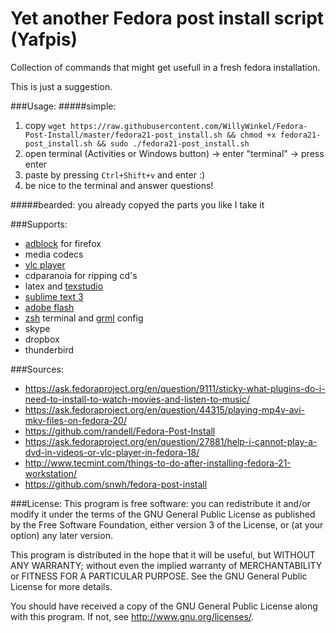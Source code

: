 # Yet another Fedora post install script (Yafpis)
Collection of commands that might get usefull in a fresh fedora installation.

This is just a suggestion.

###Usage:
#####simple:
1. copy
```wget https://raw.githubusercontent.com/WillyWinkel/Fedora-Post-Install/master/fedora21-post_install.sh && chmod +x fedora21-post_install.sh && sudo ./fedora21-post_install.sh```
2. open terminal (Activities or Windows button) -> enter "terminal" -> press enter
3. paste by pressing `Ctrl+Shift+v` and enter :)
5. be nice to the terminal and answer questions!

#####bearded:
you already copyed the parts you like I take it

###Supports:
- [adblock](https://addons.mozilla.org/de/firefox/addon/adblock-plus/) for firefox
- media codecs
- [vlc player](http://www.videolan.org/vlc/)
- cdparanoia for ripping cd's
- latex and [texstudio](http://texstudio.sourceforge.net/)
- [sublime text 3](http://www.sublimetext.com/)
- [adobe flash](https://get.adobe.com/flashplayer/?loc=de)
- [zsh](http://www.zsh.org/) terminal and [grml](https://grml.org/zsh/) config
- skype
- dropbox
- thunderbird

###Sources:
- https://ask.fedoraproject.org/en/question/9111/sticky-what-plugins-do-i-need-to-install-to-watch-movies-and-listen-to-music/
- https://ask.fedoraproject.org/en/question/44315/playing-mp4v-avi-mkv-files-on-fedora-20/
- https://github.com/randell/Fedora-Post-Install
- https://ask.fedoraproject.org/en/question/27881/help-i-cannot-play-a-dvd-in-videos-or-vlc-player-in-fedora-18/
- http://www.tecmint.com/things-to-do-after-installing-fedora-21-workstation/
- https://github.com/snwh/fedora-post-install

###License:
This program is free software: you can redistribute it and/or modify
it under the terms of the GNU General Public License as published by
the Free Software Foundation, either version 3 of the License, or
(at your option) any later version.

This program is distributed in the hope that it will be useful,
but WITHOUT ANY WARRANTY; without even the implied warranty of
MERCHANTABILITY or FITNESS FOR A PARTICULAR PURPOSE.  See the
GNU General Public License for more details.

You should have received a copy of the GNU General Public License
along with this program.  If not, see <http://www.gnu.org/licenses/>.
